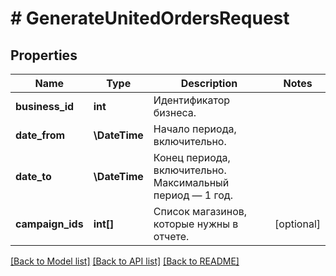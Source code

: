 # # GenerateUnitedOrdersRequest

## Properties

Name | Type | Description | Notes
------------ | ------------- | ------------- | -------------
**business_id** | **int** | Идентификатор бизнеса. |
**date_from** | **\DateTime** | Начало периода, включительно. |
**date_to** | **\DateTime** | Конец периода, включительно. Максимальный период — 1 год. |
**campaign_ids** | **int[]** | Список магазинов, которые нужны в отчете. | [optional]

[[Back to Model list]](../../README.md#models) [[Back to API list]](../../README.md#endpoints) [[Back to README]](../../README.md)

